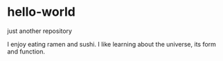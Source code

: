 # hello-world
just another repository

I enjoy eating ramen and sushi. I like learning about the universe, its form and function. 
